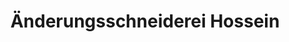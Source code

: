 ---
title: "Änderungsschneiderei Hossein"
url: /paderborn/aenderungsschneiderei-hossein/
shop: Schneiderei
---